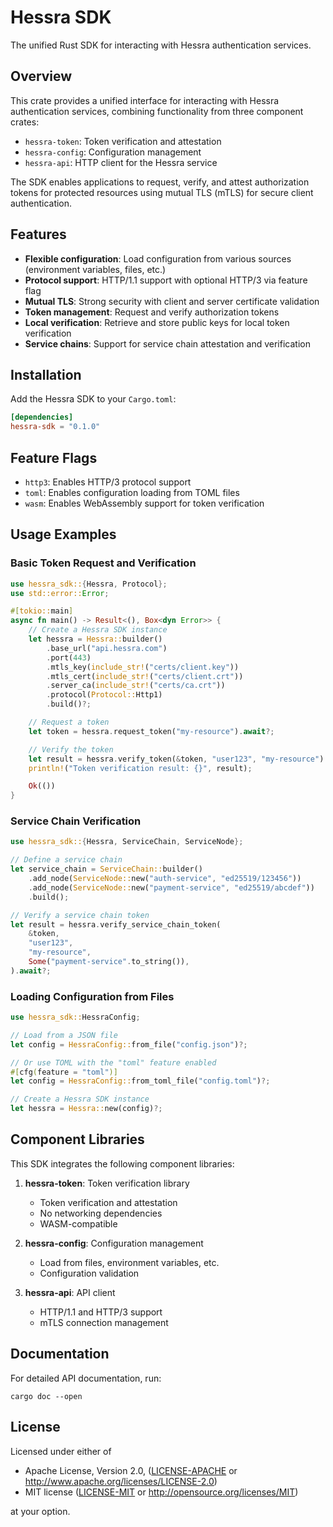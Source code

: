 # Hessra SDK

The unified Rust SDK for interacting with Hessra authentication services.

## Overview

This crate provides a unified interface for interacting with Hessra authentication services, combining functionality from three component crates:

- `hessra-token`: Token verification and attestation
- `hessra-config`: Configuration management
- `hessra-api`: HTTP client for the Hessra service

The SDK enables applications to request, verify, and attest authorization tokens for protected resources using mutual TLS (mTLS) for secure client authentication.

## Features

- **Flexible configuration**: Load configuration from various sources (environment variables, files, etc.)
- **Protocol support**: HTTP/1.1 support with optional HTTP/3 via feature flag
- **Mutual TLS**: Strong security with client and server certificate validation
- **Token management**: Request and verify authorization tokens
- **Local verification**: Retrieve and store public keys for local token verification
- **Service chains**: Support for service chain attestation and verification

## Installation

Add the Hessra SDK to your `Cargo.toml`:

```toml
[dependencies]
hessra-sdk = "0.1.0"
```

## Feature Flags

- `http3`: Enables HTTP/3 protocol support
- `toml`: Enables configuration loading from TOML files
- `wasm`: Enables WebAssembly support for token verification

## Usage Examples

### Basic Token Request and Verification

```rust
use hessra_sdk::{Hessra, Protocol};
use std::error::Error;

#[tokio::main]
async fn main() -> Result<(), Box<dyn Error>> {
    // Create a Hessra SDK instance
    let hessra = Hessra::builder()
        .base_url("api.hessra.com")
        .port(443)
        .mtls_key(include_str!("certs/client.key"))
        .mtls_cert(include_str!("certs/client.crt"))
        .server_ca(include_str!("certs/ca.crt"))
        .protocol(Protocol::Http1)
        .build()?;

    // Request a token
    let token = hessra.request_token("my-resource").await?;

    // Verify the token
    let result = hessra.verify_token(&token, "user123", "my-resource").await?;
    println!("Token verification result: {}", result);

    Ok(())
}
```

### Service Chain Verification

```rust
use hessra_sdk::{Hessra, ServiceChain, ServiceNode};

// Define a service chain
let service_chain = ServiceChain::builder()
    .add_node(ServiceNode::new("auth-service", "ed25519/123456"))
    .add_node(ServiceNode::new("payment-service", "ed25519/abcdef"))
    .build();

// Verify a service chain token
let result = hessra.verify_service_chain_token(
    &token,
    "user123",
    "my-resource",
    Some("payment-service".to_string()),
).await?;
```

### Loading Configuration from Files

```rust
use hessra_sdk::HessraConfig;

// Load from a JSON file
let config = HessraConfig::from_file("config.json")?;

// Or use TOML with the "toml" feature enabled
#[cfg(feature = "toml")]
let config = HessraConfig::from_toml_file("config.toml")?;

// Create a Hessra SDK instance
let hessra = Hessra::new(config)?;
```

## Component Libraries

This SDK integrates the following component libraries:

1. **hessra-token**: Token verification library

   - Token verification and attestation
   - No networking dependencies
   - WASM-compatible

2. **hessra-config**: Configuration management

   - Load from files, environment variables, etc.
   - Configuration validation

3. **hessra-api**: API client
   - HTTP/1.1 and HTTP/3 support
   - mTLS connection management

## Documentation

For detailed API documentation, run:

```
cargo doc --open
```

## License

Licensed under either of

- Apache License, Version 2.0, ([LICENSE-APACHE](LICENSE-APACHE) or http://www.apache.org/licenses/LICENSE-2.0)
- MIT license ([LICENSE-MIT](LICENSE-MIT) or http://opensource.org/licenses/MIT)

at your option.
